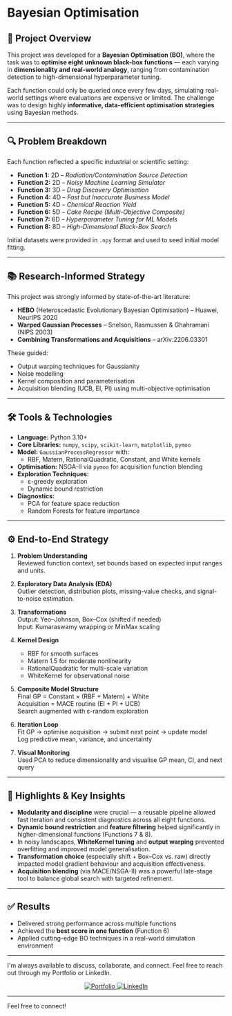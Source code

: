 # Bayesian Optimisation 

## 📌 Project Overview

This project was developed for a **Bayesian Optimisation (BO)**, where the task was to **optimise eight unknown black-box functions** — each varying in **dimensionality and real-world analogy**, ranging from contamination detection to high-dimensional hyperparameter tuning.

Each function could only be queried once every few days, simulating real-world settings where evaluations are expensive or limited. The challenge was to design highly **informative, data-efficient optimisation strategies** using Bayesian methods.

---

## 🔍 Problem Breakdown

Each function reflected a specific industrial or scientific setting:

- **Function 1:** 2D – *Radiation/Contamination Source Detection*
- **Function 2:** 2D – *Noisy Machine Learning Simulator*
- **Function 3:** 3D – *Drug Discovery Optimisation*
- **Function 4:** 4D – *Fast but Inaccurate Business Model*
- **Function 5:** 4D – *Chemical Reaction Yield*
- **Function 6:** 5D – *Cake Recipe (Multi-Objective Composite)*
- **Function 7:** 6D – *Hyperparameter Tuning for ML Models*
- **Function 8:** 8D – *High-Dimensional Black-Box Search*

Initial datasets were provided in `.npy` format and used to seed initial model fitting.

---

## 📚 Research-Informed Strategy

This project was strongly informed by state-of-the-art literature:

- **HEBO** (Heteroscedastic Evolutionary Bayesian Optimisation) – Huawei, NeurIPS 2020  
- **Warped Gaussian Processes** – Snelson, Rasmussen & Ghahramani (NIPS 2003)  
- **Combining Transformations and Acquisitions** – arXiv:2206.03301

These guided:
- Output warping techniques for Gaussianity  
- Noise modelling  
- Kernel composition and parameterisation  
- Acquisition blending (UCB, EI, PI) using multi-objective optimisation  

---

## 🛠️ Tools & Technologies

- **Language:** Python 3.10+
- **Core Libraries:** `numpy`, `scipy`, `scikit-learn`, `matplotlib`, `pymoo`
- **Model:** `GaussianProcessRegressor` with:
  - RBF, Matern, RationalQuadratic, Constant, and White kernels
- **Optimisation:** NSGA-II via `pymoo` for acquisition function blending
- **Exploration Techniques:**
  - ε-greedy exploration  
  - Dynamic bound restriction
- **Diagnostics:**
  - PCA for feature space reduction  
  - Random Forests for feature importance  

---

## ⚙️ End-to-End Strategy

1. **Problem Understanding**  
   Reviewed function context, set bounds based on expected input ranges and units.

2. **Exploratory Data Analysis (EDA)**  
   Outlier detection, distribution plots, missing-value checks, and signal-to-noise estimation.

3. **Transformations**  
   Output: Yeo–Johnson, Box–Cox (shifted if needed)  
   Input: Kumaraswamy wrapping or MinMax scaling

4. **Kernel Design**  
   - RBF for smooth surfaces  
   - Matern 1.5 for moderate nonlinearity  
   - RationalQuadratic for multi-scale variation  
   - WhiteKernel for observational noise

5. **Composite Model Structure**  
   Final GP = Constant × (RBF + Matern) + White  
   Acquisition = MACE routine (EI + PI + UCB)  
   Search augmented with ε-random exploration

6. **Iteration Loop**  
   Fit GP → optimise acquisition → submit next point → update model  
   Log predictive mean, variance, and uncertainty

7. **Visual Monitoring**  
   Used PCA to reduce dimensionality and visualise GP mean, CI, and next query

---

## 🧠 Highlights & Key Insights

- **Modularity and discipline** were crucial — a reusable pipeline allowed fast iteration and consistent diagnostics across all eight functions.
- **Dynamic bound restriction** and **feature filtering** helped significantly in higher-dimensional functions (Functions 7 & 8).
- In noisy landscapes, **WhiteKernel tuning** and **output warping** prevented overfitting and improved model generalisation.
- **Transformation choice** (especially shift + Box–Cox vs. raw) directly impacted model gradient behaviour and acquisition effectiveness.
- **Acquisition blending** (via MACE/NSGA-II) was a powerful late-stage tool to balance global search with targeted refinement.

---

## ✅ Results

- Delivered strong performance across multiple functions  
- Achieved the **best score in one function** (Function 6)  
- Applied cutting-edge BO techniques in a real-world simulation environment

---

I'm always available to discuss, collaborate, and connect. Feel free to reach out through my Portfolio or LinkedIn.

<p align="center">
    <a href="https://alerdo-ballabani.co.uk/" target="_blank">
        <img src="https://img.shields.io/badge/Portfolio-Visit_My_Website-blue?style=for-the-badge" alt="Portfolio">
    </a>
    <a href="https://www.linkedin.com/in/alerdo-ballabani-450a85283/" target="_blank">
        <img src="https://img.shields.io/badge/LinkedIn-Connect_With_Me-blue?style=for-the-badge" alt="LinkedIn">
    </a>
</p>

---

Feel free to connect!

